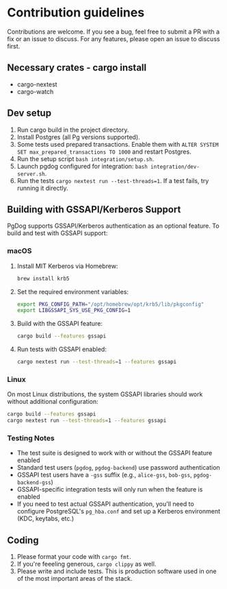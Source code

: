 # Contribution guidelines

Contributions are welcome. If you see a bug, feel free to submit a PR with a fix or an issue to discuss. For any features, please open an issue to discuss first.

## Necessary crates - cargo install <name>

- cargo-nextest
- cargo-watch

## Dev setup

1. Run cargo build in the project directory.
2. Install Postgres (all Pg versions supported).
3. Some tests used prepared transactions. Enable them with `ALTER SYSTEM SET max_prepared_transactions TO 1000` and restart Postgres.
4. Run the setup script `bash integration/setup.sh`.
5. Launch pgdog configured for integration: `bash integration/dev-server.sh`.
6. Run the tests `cargo nextest run --test-threads=1`. If a test fails, try running it directly.

## Building with GSSAPI/Kerberos Support

PgDog supports GSSAPI/Kerberos authentication as an optional feature. To build and test with GSSAPI support:

### macOS

1. Install MIT Kerberos via Homebrew:
   ```bash
   brew install krb5
   ```

2. Set the required environment variables:
   ```bash
   export PKG_CONFIG_PATH="/opt/homebrew/opt/krb5/lib/pkgconfig"
   export LIBGSSAPI_SYS_USE_PKG_CONFIG=1
   ```

3. Build with the GSSAPI feature:
   ```bash
   cargo build --features gssapi
   ```

4. Run tests with GSSAPI enabled:
   ```bash
   cargo nextest run --test-threads=1 --features gssapi
   ```

### Linux

On most Linux distributions, the system GSSAPI libraries should work without additional configuration:
```bash
cargo build --features gssapi
cargo nextest run --test-threads=1 --features gssapi
```

### Testing Notes

- The test suite is designed to work with or without the GSSAPI feature enabled
- Standard test users (`pgdog`, `pgdog-backend`) use password authentication
- GSSAPI test users have a `-gss` suffix (e.g., `alice-gss`, `bob-gss`, `pgdog-backend-gss`)
- GSSAPI-specific integration tests will only run when the feature is enabled
- If you need to test actual GSSAPI authentication, you'll need to configure PostgreSQL's `pg_hba.conf` and set up a Kerberos environment (KDC, keytabs, etc.)

## Coding

1. Please format your code with `cargo fmt`.
2. If you're feeeling generous, `cargo clippy` as well.
3. Please write and include tests. This is production software used in one of the most important areas of the stack.
